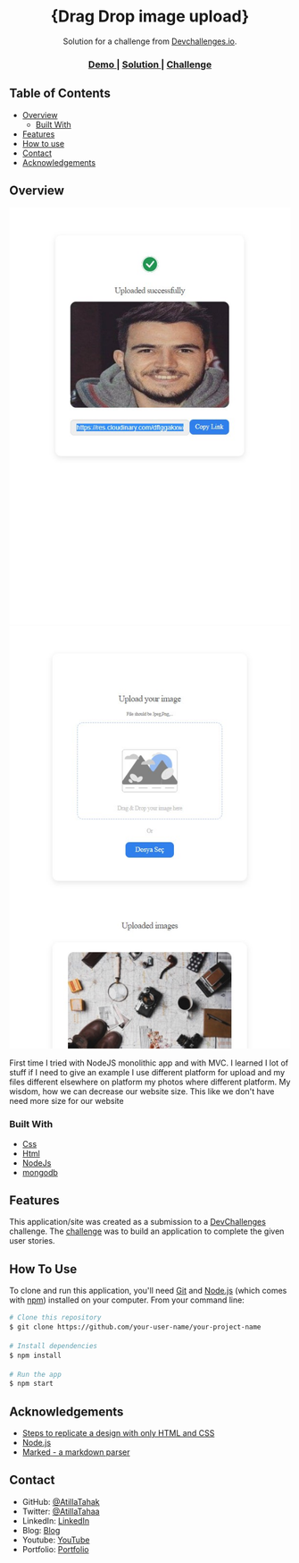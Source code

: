 <!-- Please update value in the {}  -->

<h1 align="center">{Drag Drop image upload}</h1>

<div align="center">
   Solution for a challenge from  <a href="http://devchallenges.io" target="_blank">Devchallenges.io</a>.
</div>

<div align="center">
  <h3>
    <a href="https://{your-demo-link.your-domain}">
      Demo
    </a>
    <span> | </span>
    <a href="https://github.com/AtillaTahak/image_upload">
      Solution
    </a>
    <span> | </span>
    <a href="https://devchallenges.io/challenges/O2iGT9yBd6xZBrOcVirx">
      Challenge
    </a>
  </h3>
</div>

<!-- TABLE OF CONTENTS -->

## Table of Contents

- [Overview](#overview)
  - [Built With](#built-with)
- [Features](#features)
- [How to use](#how-to-use)
- [Contact](#contact)
- [Acknowledgements](#acknowledgements)

<!-- OVERVIEW -->

## Overview

![screenshot](Screenshot_6.jpg)
![screenshot](Screenshot_7.jpg)

First time I tried with NodeJS monolithic app and with MVC. I learned I lot of stuff if I need to give an example I use different platform for upload and my files different elsewhere on platform my photos where different platform. My wisdom, how we can decrease our website size. This like we don't have need more size for our website 

### Built With

<!-- This section should list any major frameworks that you built your project using. Here are a few examples.-->

- [Css](https://tr.wikipedia.org/wiki/CSS)
- [Html](https://www.w3.org)
- [NodeJs](https://nodejs.org)
- [mongodb](https://www.mongodb.com)
## Features

<!-- List the features of your application or follow the template. Don't share the figma file here :) -->

This application/site was created as a submission to a [DevChallenges](https://devchallenges.io/challenges) challenge. The [challenge](https://devchallenges.io/challenges/O2iGT9yBd6xZBrOcVirx) was to build an application to complete the given user stories.

## How To Use

<!-- Example: -->

To clone and run this application, you'll need [Git](https://git-scm.com) and [Node.js](https://nodejs.org/en/download/) (which comes with [npm](http://npmjs.com)) installed on your computer. From your command line:

```bash
# Clone this repository
$ git clone https://github.com/your-user-name/your-project-name

# Install dependencies
$ npm install

# Run the app
$ npm start
```

## Acknowledgements

<!-- This section should list any articles or add-ons/plugins that helps you to complete the project. This is optional but it will help you in the future. For example -->

- [Steps to replicate a design with only HTML and CSS](https://devchallenges-blogs.web.app/how-to-replicate-design/)
- [Node.js](https://nodejs.org/)
- [Marked - a markdown parser](https://github.com/chjj/marked)

## Contact

- GitHub: [@AtillaTahak](https://github.com/AtillaTahak)
- Twitter: [@AtillaTahaa](https://twitter.com/AtillaTahaa)
- LinkedIn: [LinkedIn](https://www.linkedin.com/in/atilla-taha-kördüğüm-a93702186/)
- Blog: [Blog](atillataha.blogspot.com)
- Youtube: [YouTube](https://www.youtube.com/channel/UCmoD0x4Z9vdG2PCsI5p8FYg)
- Portfolio: [Portfolio](atillataha.netlify.app)
